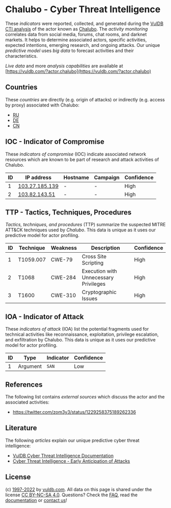 # Chalubo - Cyber Threat Intelligence

These _indicators_ were reported, collected, and generated during the [VulDB CTI analysis](https://vuldb.com/?kb.cti) of the actor known as [Chalubo](https://vuldb.com/?actor.chalubo). The _activity monitoring_ correlates data from social media, forums, chat rooms, and darknet markets. It helps to determine associated actors, specific activities, expected intentions, emerging research, and ongoing attacks. Our unique _predictive model_ uses _big data_ to forecast activities and their characteristics.

_Live data_ and more _analysis capabilities_ are available at [https://vuldb.com/?actor.chalubo](https://vuldb.com/?actor.chalubo)

## Countries

These _countries_ are directly (e.g. origin of attacks) or indirectly (e.g. access by proxy) associated with Chalubo:

* [RU](https://vuldb.com/?country.ru)
* [DE](https://vuldb.com/?country.de)
* [CN](https://vuldb.com/?country.cn)

## IOC - Indicator of Compromise

These _indicators of compromise_ (IOC) indicate associated network resources which are known to be part of research and attack activities of Chalubo.

ID | IP address | Hostname | Campaign | Confidence
-- | ---------- | -------- | -------- | ----------
1 | [103.27.185.139](https://vuldb.com/?ip.103.27.185.139) | - | - | High
2 | [103.82.143.51](https://vuldb.com/?ip.103.82.143.51) | - | - | High

## TTP - Tactics, Techniques, Procedures

_Tactics, techniques, and procedures_ (TTP) summarize the suspected MITRE ATT&CK techniques used by _Chalubo_. This data is unique as it uses our predictive model for actor profiling.

ID | Technique | Weakness | Description | Confidence
-- | --------- | -------- | ----------- | ----------
1 | T1059.007 | CWE-79 | Cross Site Scripting | High
2 | T1068 | CWE-284 | Execution with Unnecessary Privileges | High
3 | T1600 | CWE-310 | Cryptographic Issues | High

## IOA - Indicator of Attack

These _indicators of attack_ (IOA) list the potential fragments used for technical activities like reconnaissance, exploitation, privilege escalation, and exfiltration by Chalubo. This data is unique as it uses our predictive model for actor profiling.

ID | Type | Indicator | Confidence
-- | ---- | --------- | ----------
1 | Argument | `SAN` | Low

## References

The following list contains _external sources_ which discuss the actor and the associated activities:

* https://twitter.com/zom3y3/status/1229258375189262336

## Literature

The following _articles_ explain our unique predictive cyber threat intelligence:

* [VulDB Cyber Threat Intelligence Documentation](https://vuldb.com/?kb.cti)
* [Cyber Threat Intelligence - Early Anticipation of Attacks](https://www.scip.ch/en/?labs.20201022)

## License

(c) [1997-2022](https://vuldb.com/?kb.changelog) by [vuldb.com](https://vuldb.com/?kb.about). All data on this page is shared under the license [CC BY-NC-SA 4.0](https://creativecommons.org/licenses/by-nc-sa/4.0/). Questions? Check the [FAQ](https://vuldb.com/?kb.faq), read the [documentation](https://vuldb.com/?kb) or [contact us](https://vuldb.com/?contact)!
